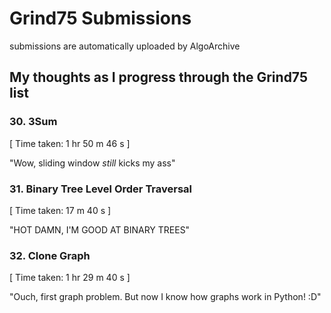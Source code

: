 # Grind75 Submissions
submissions are automatically uploaded by AlgoArchive

## My thoughts as I progress through the Grind75 list

### 30. 3Sum
[ Time taken: 1 hr 50 m 46 s ]

"Wow, sliding window *still* kicks my ass"

### 31. Binary Tree Level Order Traversal
[ Time taken: 17 m 40 s ]

"HOT DAMN, I'M GOOD AT BINARY TREES"

### 32. Clone Graph
[ Time taken: 1 hr 29 m 40 s ]

"Ouch, first graph problem. But now I know how graphs work in Python! :D"
